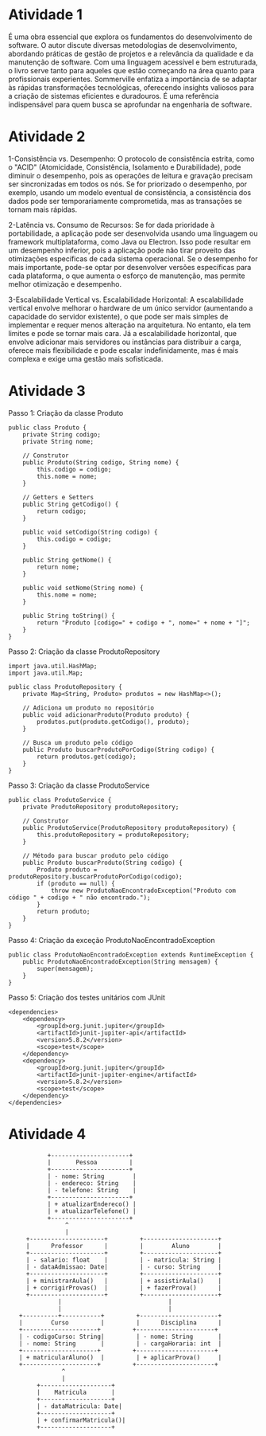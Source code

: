 # Atividade 1 
É uma obra essencial que explora os fundamentos do desenvolvimento de software. 
O autor discute diversas metodologias de desenvolvimento, abordando práticas de gestão de projetos e a relevância da qualidade e da manutenção de software.
Com uma linguagem acessível e bem estruturada, o livro serve tanto para aqueles que estão começando na área quanto para profissionais experientes. 
Sommerville enfatiza a importância de se adaptar às rápidas transformações tecnológicas, oferecendo insights valiosos para a criação de sistemas eficientes e duradouros. 
É uma referência indispensável para quem busca se aprofundar na engenharia de software.

# Atividade 2
1-Consistência vs. Desempenho:
O protocolo de consistência estrita, como o "ACID" (Atomicidade, Consistência, Isolamento e Durabilidade), pode diminuir o desempenho,
pois as operações de leitura e gravação precisam ser sincronizadas em todos os nós. Se for priorizado o desempenho, por exemplo,
usando um modelo eventual de consistência, a consistência dos dados pode ser temporariamente comprometida, mas as transações se tornam mais rápidas.

2-Latência vs. Consumo de Recursos:
Se for dada prioridade à portabilidade, a aplicação pode ser desenvolvida usando uma linguagem ou framework multiplataforma, como Java ou Electron.
Isso pode resultar em um desempenho inferior, pois a aplicação pode não tirar proveito das otimizações específicas de cada sistema operacional.
Se o desempenho for mais importante, pode-se optar por desenvolver versões específicas para cada plataforma, o que aumenta o esforço de manutenção,
mas permite melhor otimização e desempenho.

3-Escalabilidade Vertical vs. Escalabilidade Horizontal:
A escalabilidade vertical envolve melhorar o hardware de um único servidor (aumentando a capacidade do servidor existente), o que pode ser mais simples
de implementar e requer menos alteração na arquitetura. No entanto, ela tem limites e pode se tornar mais cara. Já a escalabilidade horizontal,
que envolve adicionar mais servidores ou instâncias para distribuir a carga, oferece mais flexibilidade e pode escalar indefinidamente,
mas é mais complexa e exige uma gestão mais sofisticada.

# Atividade 3

Passo 1: Criação da classe Produto
```
public class Produto {
    private String codigo;
    private String nome;

    // Construtor
    public Produto(String codigo, String nome) {
        this.codigo = codigo;
        this.nome = nome;
    }

    // Getters e Setters
    public String getCodigo() {
        return codigo;
    }

    public void setCodigo(String codigo) {
        this.codigo = codigo;
    }

    public String getNome() {
        return nome;
    }

    public void setNome(String nome) {
        this.nome = nome;
    }

    public String toString() {
        return "Produto [codigo=" + codigo + ", nome=" + nome + "]";
    }
}
```
Passo 2: Criação da classe ProdutoRepository
```
import java.util.HashMap;
import java.util.Map;

public class ProdutoRepository {
    private Map<String, Produto> produtos = new HashMap<>();

    // Adiciona um produto no repositório
    public void adicionarProduto(Produto produto) {
        produtos.put(produto.getCodigo(), produto);
    }

    // Busca um produto pelo código
    public Produto buscarProdutoPorCodigo(String codigo) {
        return produtos.get(codigo);
    }
}
```
Passo 3: Criação da classe ProdutoService
```
public class ProdutoService {
    private ProdutoRepository produtoRepository;

    // Construtor
    public ProdutoService(ProdutoRepository produtoRepository) {
        this.produtoRepository = produtoRepository;
    }

    // Método para buscar produto pelo código
    public Produto buscarProduto(String codigo) {
        Produto produto = produtoRepository.buscarProdutoPorCodigo(codigo);
        if (produto == null) {
            throw new ProdutoNaoEncontradoException("Produto com código " + codigo + " não encontrado.");
        }
        return produto;
    }
}
```
Passo 4: Criação da exceção ProdutoNaoEncontradoException
```
public class ProdutoNaoEncontradoException extends RuntimeException {
    public ProdutoNaoEncontradoException(String mensagem) {
        super(mensagem);
    }
}
```
Passo 5: Criação dos testes unitários com JUnit
```
<dependencies>
    <dependency>
        <groupId>org.junit.jupiter</groupId>
        <artifactId>junit-jupiter-api</artifactId>
        <version>5.8.2</version>
        <scope>test</scope>
    </dependency>
    <dependency>
        <groupId>org.junit.jupiter</groupId>
        <artifactId>junit-jupiter-engine</artifactId>
        <version>5.8.2</version>
        <scope>test</scope>
    </dependency>
</dependencies>
```
# Atividade 4
```
           +----------------------+
           |       Pessoa         |
           +----------------------+
           | - nome: String        |
           | - endereco: String    |
           | - telefone: String    |
           +----------------------+
           | + atualizarEndereco() |
           | + atualizarTelefone() |
           +----------------------+
                ^   
                | 
     +---------------------+         +---------------------+
     |      Professor      |         |        Aluno        |
     +---------------------+         +---------------------+
     | - salario: float    |         | - matricula: String |
     | - dataAdmissao: Date|         | - curso: String     |
     +---------------------+         +---------------------+
     | + ministrarAula()   |         | + assistirAula()    |
     | + corrigirProvas()  |         | + fazerProva()      |
     +---------------------+         +---------------------+
              |                              |
              |                              |
   +----------+-----------+         +----------------------+
   |        Curso         |         |      Disciplina      |
   +---------------------+         +----------------------+
   | - codigoCurso: String|         | - nome: String       |
   | - nome: String       |         | - cargaHoraria: int  |
   +---------------------+         +----------------------+
   | + matricularAluno()  |         | + aplicarProva()     |
   +---------------------+         +----------------------+
               ^
               |
        +--------------------+
        |    Matricula       |
        +--------------------+
        | - dataMatricula: Date|
        +--------------------+
        | + confirmarMatricula()|
        +--------------------+
```
